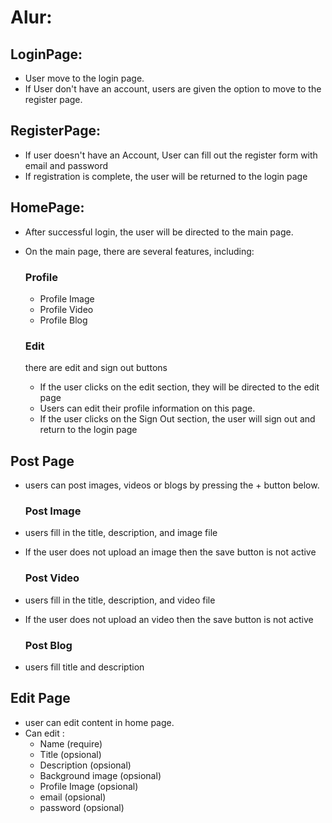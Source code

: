 # Alur:

## LoginPage:

- User move to the login page.
- If User don't have an account, users are given the option to move to the register page.

## RegisterPage:

- If user doesn't have an Account, User can fill out the register form with email and password
- If registration is complete, the user will be returned to the login page

## HomePage:

- After successful login, the user will be directed to the main page.
- On the main page, there are several features, including:

  ### Profile

  - Profile Image
  - Profile Video
  - Profile Blog

  ### Edit

  there are edit and sign out buttons

  - If the user clicks on the edit section, they will be directed to the edit page
  - Users can edit their profile information on this page.
  - If the user clicks on the Sign Out section, the user will sign out and return to the login page

## Post Page

- users can post images, videos or blogs by pressing the + button below.

  ### Post Image

- users fill in the title, description, and image file
- If the user does not upload an image then the save button is not active

  ### Post Video

- users fill in the title, description, and video file
- If the user does not upload an video then the save button is not active

  ### Post Blog

- users fill title and description

## Edit Page

- user can edit content in home page.
- Can edit :
  - Name (require)
  - Title (opsional)
  - Description (opsional)
  - Background image (opsional)
  - Profile Image (opsional)
  - email (opsional)
  - password (opsional)
